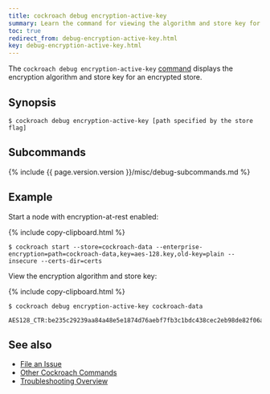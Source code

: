 ```yaml
---
title: cockroach debug encryption-active-key
summary: Learn the command for viewing the algorithm and store key for an encrypted store.
toc: true
redirect_from: debug-encryption-active-key.html
key: debug-encryption-active-key.html
---
```


The `cockroach debug encryption-active-key` [command](cockroach-commands.html) displays the encryption algorithm and store key for an encrypted store.

## Synopsis

~~~ shell
$ cockroach debug encryption-active-key [path specified by the store flag]
~~~

## Subcommands

{% include {{ page.version.version }}/misc/debug-subcommands.md %}

## Example

Start a node with encryption-at-rest enabled:

{% include copy-clipboard.html %}
~~~ shell
$ cockroach start --store=cockroach-data --enterprise-encryption=path=cockroach-data,key=aes-128.key,old-key=plain --insecure --certs-dir=certs
~~~

View the encryption algorithm and store key:

{% include copy-clipboard.html %}
~~~ shell
$ cockroach debug encryption-active-key cockroach-data
~~~

~~~
AES128_CTR:be235c29239aa84a48e5e1874d76aebf7fb3c1bdc438cec2eb98de82f06a57a0
~~~

## See also

- [File an Issue](file-an-issue.html)
- [Other Cockroach Commands](cockroach-commands.html)
- [Troubleshooting Overview](troubleshooting-overview.html)
